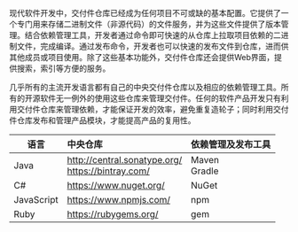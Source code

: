 现代软件开发中，交付件仓库已经成为任何项目不可或缺的基本配置。它提供了一个专门用来存储二进制文件（非源代码）的文件服务，并为这些文件提供了版本管理。结合依赖管理工具，开发者通过命令即可快速的从仓库上拉取项目依赖的二进制文件，完成编译。通过发布命令，开发者也可以快速的发布文件到仓库，进而供其他成员或项目使用。除了这些基本功能外，交付件仓库还会提供Web界面，提供搜索，索引等方便的服务。  

几乎所有的主流开发语言都有自己的中央交付件仓库以及相应的依赖管理工具。所有的开源软件无一例外的使用这些仓库来管理交付件。任何的软件产品开发只有利用交付件仓库来管理依赖，才能保证开发的效率，避免重复造轮子；同时利用交付件仓库发布和管理产品模块，才能提高产品的复用性。  

语言         | 中央仓库                                                 | 依赖管理及发布工具
---------- | :--------------------------------------------------- | :--------------
Java       | http://central.sonatype.org/<br>https://bintray.com/ | Maven<br>Gradle
C#         | https://www.nuget.org/                               | NuGet
JavaScript | https://www.npmjs.com/                               | npm
Ruby       | https://rubygems.org/                                | gem
